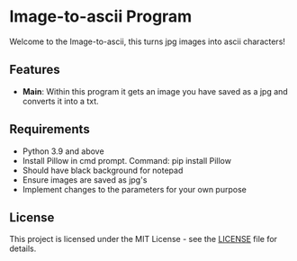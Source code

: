 # Image-to-ascii Program

Welcome to the Image-to-ascii, this turns jpg images into ascii characters!

## Features

- **Main**: Within this program it gets an image you have saved as a jpg and converts it into a txt. 

## Requirements

- Python 3.9 and above
- Install Pillow in cmd prompt. Command: pip install Pillow
- Should have black background for notepad
- Ensure images are saved as jpg's
- Implement changes to the parameters for your own purpose


## License

This project is licensed under the MIT License - see the [LICENSE](LICENSE) file for details.


